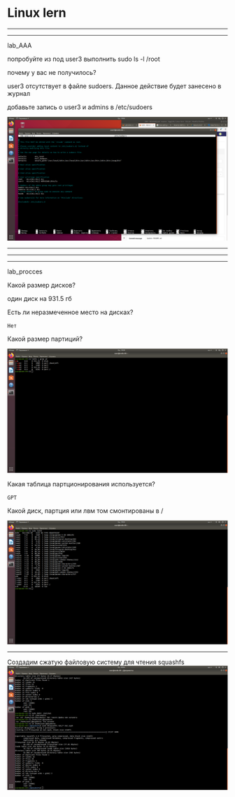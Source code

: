 # Linux lern
---------------------------------------------------------------------------
___________________________________________________________________________
lab_AAA

попробуйте из под user3 выполнить sudo ls -l /root

почему у вас не получилось?

user3 отсутствует в файле sudoers. Данное действие будет занесено в журнал

добавьте запись о user3 и admins в /etc/sudoers 

![screenshot](Add_user3_and_admins_to_sudoers.png)

__________________________________________________________________________
--------------------------------------------------------------------------
__________________________________________________________________________
lab_procces

Какой размер дисков?

один диск на 931.5 гб

Есть ли неразмеченное место на дисках?

    Нет
    
Какой размер партиций?

![screenshot](Size_disk.png)

Какая таблица партционирования используется?

    GPT

Какой диск, партция или лвм том смонтированы в /

![screenshot](disk.png)



_________________    ____________________________________

Создадим сжатую файловую систему для чтения squashfs
![screenshot](mai.sqsh.png)


